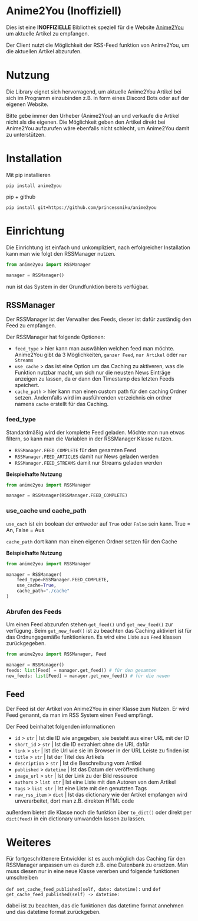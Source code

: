 # Anime2You (Inoffiziell)

Dies ist eine **INOFFIZIELLE** Bibliothek speziell für die Website [Anime2You](https://www.anime2you.de/) um aktuelle
Artikel zu empfangen.

Der Client nutzt die Möglichkeit der RSS-Feed funktion von Anime2You, um die aktuellen Artikel abzurufen.

# Nutzung

Die Library eignet sich hervorragend, um aktuelle Anime2You Artikel bei sich im Programm einzubinden z.B. in form eines
Discord Bots oder auf der eigenen Website.

Bitte gebe immer den Urheber (Anime2You) an und verkaufe die Artikel nicht als die eigenen. Die Möglichkeit geben
den Artikel direkt bei Anime2You aufzurufen wäre ebenfalls nicht schlecht, um Anime2You damit zu unterstützen. 

# Installation

Mit pip installieren

``pip install anime2you``

pip + github

``pip install git+https://github.com/princessmiku/anime2you``

# Einrichtung

Die Einrichtung ist einfach und unkompliziert, nach erfolgreicher Installation kann man wie folgt den RSSManager nutzen.

`````python
from anime2you import RSSManager

manager = RSSManager()
`````

nun ist das System in der Grundfunktion bereits verfügbar.

## RSSManager
Der RSSManager ist der Verwalter des Feeds, dieser ist dafür zuständig den Feed zu empfangen.

Der RSSManager hat folgende Optionen:

- ``feed_type`` > hier kann man auswählen welchen feed man möchte. Anime2You gibt da 3 Möglichkeiten, `ganzer Feed`, `nur Artikel` oder `nur Streams`
- ``use_cache`` > das ist eine Option um das Caching zu aktiveren, was die Funktion nutzbar macht, um sich nur die neusten News Einträge anzeigen zu lassen, da er dann den Timestamp des letzten Feeds speichert.
- ``cache_path`` > hier kann man einen custom path für den caching Ordner setzen. Andernfalls wird im ausführenden verzeichnis ein ordner namens `cache` erstellt für das Caching.

### feed_type
Standardmäßig wird der komplette Feed geladen. Möchte man nun etwas filtern, so kann man die Variablen in der RSSManager Klasse nutzen.

- ``RSSManager.FEED_COMPLETE`` für den gesamten Feed
- ``RSSManager.FEED_ARTICLES`` damit nur News geladen werden
- ``RSSManager.FEED_STREAMS`` damit nur Streams geladen werden

**Beispielhafte Nutzung**

`````python
from anime2you import RSSManager

manager = RSSManager(RSSManager.FEED_COMPLETE)
`````

### use_cache und cache_path

``use_cach`` ist ein boolean der entweder auf `True` oder `False` sein kann. True = An, False = Aus

``cache_path`` dort kann man einen eigenen Ordner setzen für den Cache

**Beispielhafte Nutzung**

`````python
from anime2you import RSSManager

manager = RSSManager(
    feed_type=RSSManager.FEED_COMPLETE,
    use_cache=True,
    cache_path="./cache"
)
`````

### Abrufen des Feeds

Um einen Feed abzurufen stehen ``get_feed()`` und ``get_new_feed()`` zur verfügung.
Beim ``get_new_feed()`` ist zu beachten das Caching aktiviert ist für das Ordnungsgemäße funktionieren.
Es wird eine Liste aus ``Feed`` klassen zurückgegeben.

`````python
from anime2you import RSSManager, Feed

manager = RSSManager()
feeds: list[Feed] = manager.get_feed() # für den gesamten
new_feeds: list[Feed] = manager.get_new_feed() # für die neuen
`````

## Feed

Der Feed ist der Artikel von Anime2You in einer Klasse zum Nutzen. Er wird Feed genannt, da man im RSS System einen Feed empfängt.

Der Feed beinhaltet folgenden informationen 

- ``id`` > `str` | Ist die ID wie angegeben, sie besteht aus einer URL mit der ID
- ``short_id`` > `str` | Ist die ID extrahiert ohne die URL dafür
- ``link`` > `str` | Ist die Url wie sie im Browser in der URL Leiste zu finden ist
- ``title`` > `str` | Ist der Titel des Artikels
- ``description`` > `str` | Ist die Beschreibung vom Artikel
- ``published`` > `datetime` | Ist das Datum der veröffentlichung
- ``image_url`` > `str` | Ist der Link zu der Bild ressource
- ``authors`` > `list str` | Ist eine Liste mit den Autoren von dem Artikel
- ``tags`` > `list str` | Ist eine Liste mit den genutzten Tags
- ``raw_rss_item`` > `dict` | Ist das dictionary wie der Artikel empfangen wird unverarbeitet, dort man z.B. direkten HTML code

außerdem bietet die Klasse noch die funktion über ``to_dict()`` oder direkt per ``dict(feed)`` in ein dictionary umwandeln lassen zu lassen.


# Weiteres

Für fortgeschrittenere Entwickler ist es auch möglich das Caching für den RSSManager anpassen um es durch z.B. eine Datenbank zu ersetzen. Man muss diesen nur in eine neue Klasse vererben und folgende funktionen umschreiben

``def set_cache_feed_published(self, date: datetime):`` und ``def get_cache_feed_published(self) -> datetime:``

dabei ist zu beachten, das die funktionen das datetime format annehmen und das datetime format zurückgeben.
